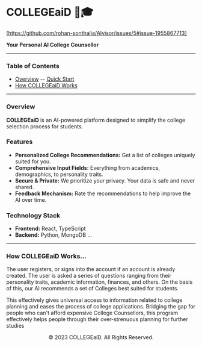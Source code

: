 # COLLEGEaiD :robot::mortar_board:

[https://github.com/rohan-sonthalia/AIvisor/issues/5#issue-1955867713]

**Your Personal AI College Counsellor**

---

### Table of Contents

- [Overview](#overview)
-- [Quick Start](#quick-start)
- [How COLLEGEaiD Works](#how-collegeaid-works)
---

### Overview

**COLLEGEaiD** is an AI-powered platform designed to simplify the college selection process for students.

### Features

- **Personalized College Recommendations:** Get a list of colleges uniquely suited for you.
- **Comprehensive Input Fields:** Everything from academics, demographics, to personality traits.
- **Secure & Private:** We prioritize your privacy. Your data is safe and never shared.
- **Feedback Mechanism:** Rate the recommendations to help improve the AI over time.


### Technology Stack

- **Frontend:** React, TypeScript
- **Backend:** Python, MongoDB
...

---

### How COLLEGEaiD Works...

The user registers, or signs into the account if an account is already created. The user is asked a series of questions ranging from their personality traits, academic information, finances, and others. On the basis of this, our AI recommends a set of Colleges best suited for students. 

This effectively gives universal access to information related to college planning and eases the process of college applications. Bridging the gap for people who can't afford expensive College Counsellors, this program effectively helps people through their over-strenuous planning for further studies

<p align="center">
  &copy; 2023 COLLEGEaiD. All Rights Reserved.
</p>
